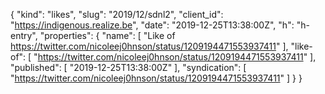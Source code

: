 {
  "kind": "likes",
  "slug": "2019/12/sdnl2",
  "client_id": "https://indigenous.realize.be",
  "date": "2019-12-25T13:38:00Z",
  "h": "h-entry",
  "properties": {
    "name": [
      "Like of https://twitter.com/nicoleej0hnson/status/1209194471553937411"
    ],
    "like-of": [
      "https://twitter.com/nicoleej0hnson/status/1209194471553937411"
    ],
    "published": [
      "2019-12-25T13:38:00Z"
    ],
    "syndication": [
      "https://twitter.com/nicoleej0hnson/status/1209194471553937411"
    ]
  }
}
